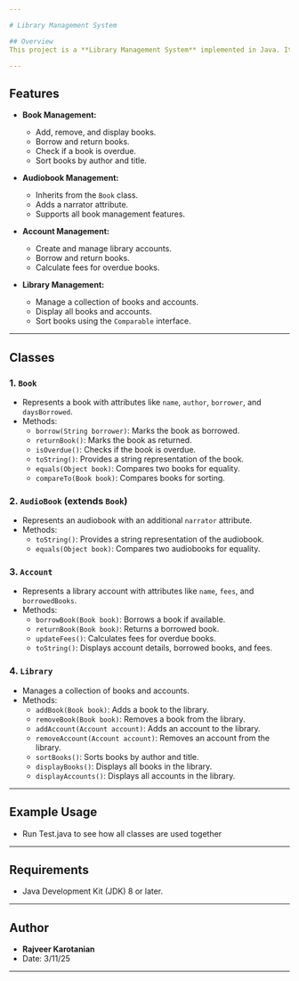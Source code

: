 ```yaml
---

# Library Management System

## Overview
This project is a **Library Management System** implemented in Java. It allows users to manage books, audiobooks, and library accounts. The system supports borrowing and returning books, tracking overdue items, calculating fees, and sorting books by author and title. The program demonstrates object-oriented programming (OOP) principles, including inheritance, encapsulation, and polymorphism.

---
```


## Features
- **Book Management:**
  - Add, remove, and display books.
  - Borrow and return books.
  - Check if a book is overdue.
  - Sort books by author and title.

- **Audiobook Management:**
  - Inherits from the `Book` class.
  - Adds a narrator attribute.
  - Supports all book management features.

- **Account Management:**
  - Create and manage library accounts.
  - Borrow and return books.
  - Calculate fees for overdue books.

- **Library Management:**
  - Manage a collection of books and accounts.
  - Display all books and accounts.
  - Sort books using the `Comparable` interface.

---

## Classes

### 1. `Book`
- Represents a book with attributes like `name`, `author`, `borrower`, and `daysBorrowed`.
- Methods:
  - `borrow(String borrower)`: Marks the book as borrowed.
  - `returnBook()`: Marks the book as returned.
  - `isOverdue()`: Checks if the book is overdue.
  - `toString()`: Provides a string representation of the book.
  - `equals(Object book)`: Compares two books for equality.
  - `compareTo(Book book)`: Compares books for sorting.

### 2. `AudioBook` (extends `Book`)
- Represents an audiobook with an additional `narrator` attribute.
- Methods:
  - `toString()`: Provides a string representation of the audiobook.
  - `equals(Object book)`: Compares two audiobooks for equality.

### 3. `Account`
- Represents a library account with attributes like `name`, `fees`, and `borrowedBooks`.
- Methods:
  - `borrowBook(Book book)`: Borrows a book if available.
  - `returnBook(Book book)`: Returns a borrowed book.
  - `updateFees()`: Calculates fees for overdue books.
  - `toString()`: Displays account details, borrowed books, and fees.

### 4. `Library`
- Manages a collection of books and accounts.
- Methods:
  - `addBook(Book book)`: Adds a book to the library.
  - `removeBook(Book book)`: Removes a book from the library.
  - `addAccount(Account account)`: Adds an account to the library.
  - `removeAccount(Account account)`: Removes an account from the library.
  - `sortBooks()`: Sorts books by author and title.
  - `displayBooks()`: Displays all books in the library.
  - `displayAccounts()`: Displays all accounts in the library.

---

## Example Usage
- Run Test.java to see how all classes are used together

---

## Requirements
- Java Development Kit (JDK) 8 or later.

---

## Author
- **Rajveer Karotanian**
- Date: 3/11/25

---
